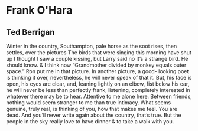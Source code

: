 # Frank O'Hara
## Ted Berrigan
Winter in the country, Southampton, pale horse
as the soot rises, then settles, over the pictures
The birds that were singing this morning have shut up
I thought I saw a couple kissing, but Larry said no
It’s a strange bird. He should know. & I think now
“Grandmother divided by monkey equals outer space.” Ron
put me in that picture. In another picture, a good-
looking poet is thinking it over, nevertheless, he will
never speak of that it. But, his face is open, his eyes
are clear, and, leaning lightly on an elbow, fist below
his ear, he will never be less than perfectly frank,
listening, completely interested in whatever there may
be to hear. Attentive to me alone here. Between friends,
nothing would seem stranger to me than true intimacy.
What seems genuine, truly real, is thinking of you, how
that makes me feel. You are dead. And you’ll never
write again about the country, that’s true.
But the people in the sky really love
to have dinner & to take a walk with you.